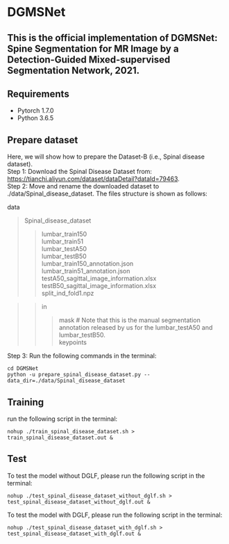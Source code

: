# DGMSNet
## This is the official implementation of DGMSNet: Spine Segmentation for MR Image by a Detection-Guided Mixed-supervised Segmentation Network, 2021.
## Requirements
- Pytorch 1.7.0
- Python 3.6.5
## Prepare dataset
Here, we will show how to prepare the Dataset-B (i.e., Spinal disease dataset).  
Step 1: Download the Spinal Disease Dataset from: <https://tianchi.aliyun.com/dataset/dataDetail?dataId=79463>.  
Step 2: Move and rename the downloaded dataset to ./data/Spinal_disease_dataset. The files structure is shown as follows:

data
> Spinal\_disease\_dataset
>> lumbar\_train150  
>> lumbar\_train51  
>> lumbar\_testA50  
>> lumbar\_testB50  
>> lumbar\_train150\_annotation.json  
>> lumbar\_train51\_annotation.json  
>> testA50\_sagittal\_image\_information.xlsx  
>> testB50\_sagittal\_image\_information.xlsx  
>> split\_ind\_fold1.npz  

>> in  
>>> mask  # Note that this is the manual segmentation annotation released by us for the lumbar\_testA50 and lumbar\_testB50.  
>>> keypoints

Step 3: Run the following commands in the terminal:  

```
cd DGMSNet  
python -u prepare_spinal_disease_dataset.py --data_dir=./data/Spinal_disease_dataset
```
## Training
run the following script in the terminal:

```
nohup ./train_spinal_disease_dataset.sh > train_spinal_disease_dataset.out &
```
## Test
To test the model without DGLF, please run the following script in the terminal:

```
nohup ./test_spinal_disease_dataset_without_dglf.sh > test_spinal_disease_dataset_without_dglf.out &
```

To test the model with DGLF, please run the following script in the terminal:

```
nohup ./test_spinal_disease_dataset_with_dglf.sh > test_spinal_disease_dataset_with_dglf.out &
```
